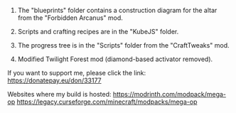 1. The "blueprints" folder contains a construction diagram for the altar from the "Forbidden Arcanus" mod.

2. Scripts and crafting recipes are in the "KubeJS" folder.

3. The progress tree is in the "Scripts" folder from the "CraftTweaks" mod.

4. Modified Twilight Forest mod (diamond-based activator removed).

If you want to support me, please click the link: https://donatepay.eu/don/33177

Websites where my build is hosted:
https://modrinth.com/modpack/mega-op
https://legacy.curseforge.com/minecraft/modpacks/mega-op
